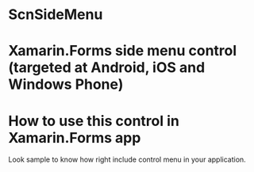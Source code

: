 # ScnSideMenu
Xamarin.Forms side menu control (targeted at Android, iOS and Windows Phone)
======================

How to use this control in Xamarin.Forms app
===========================================
Look sample to know how right include control menu in your application.


